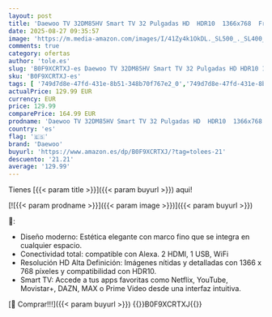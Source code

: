 ```yaml
---
layout: post
title: 'Daewoo TV 32DM85HV Smart TV 32 Pulgadas HD  HDR10  1366x768  Frameless  Dolby Audio  Gama 2025'
date: 2025-08-27 09:35:57
image: 'https://m.media-amazon.com/images/I/41Zy4k1OkDL._SL500_._SL400_.jpg'
comments: true
category: ofertas
author: 'tole.es'
slug: 'B0F9XCRTXJ-es Daewoo TV 32DM85HV Smart TV 32 Pulgadas HD HDR10 1366x768...'
sku: 'B0F9XCRTXJ-es'
tags: [ '749d7d8e-47fd-431e-8b51-348b70f767e2_0','749d7d8e-47fd-431e-8b51-348b70f767e2_8101','Arborist Merchandising Root','Electrónica','New Arrivals in Electronics','Self Service','Special Features Stores','TV, vídeo y home cinema','Televisores','daewoo','smart','tv','🇪🇸', ]
actualPrice: 129.99 EUR
currency: EUR
price: 129.99
comparePrice: 164.99 EUR
prodname: 'Daewoo TV 32DM85HV Smart TV 32 Pulgadas HD  HDR10  1366x768  Frameless  Dolby Audio  Gama 2025'
country: 'es'
flag: '🇪🇸'
brand: 'Daewoo'
buyurl: 'https://www.amazon.es/dp/B0F9XCRTXJ/?tag=tolees-21'
descuento: '21.21'
average: '129.99'
---
```


Tienes [{{< param title >}}]({{< param buyurl >}}) aqui!

[![{{< param prodname >}}]({{< param image >}})]({{< param buyurl >}})

🔎:

- Diseño moderno: Estética elegante con marco fino que se integra en cualquier espacio.
- Conectividad total: compatible con Alexa. 2 HDMI, 1 USB, WiFi
- Resolución HD Alta Definición: Imágenes nítidas y detalladas con 1366 x 768 píxeles y compatibilidad con HDR10.
- Smart TV: Accede a tus apps favoritas como Netflix, YouTube, Movistar+, DAZN, MAX o Prime Video desde una interfaz intuitiva.

[🛒 Comprar!!!]({{< param buyurl >}})
{{<world>}}B0F9XCRTXJ{{</world>}}
